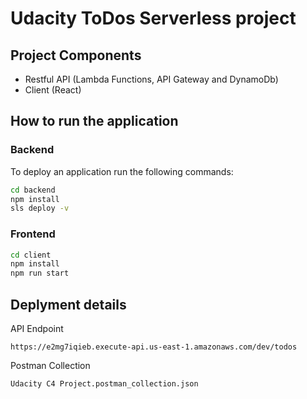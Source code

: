 # Udacity ToDos Serverless project

## Project Components
- Restful API (Lambda Functions, API Gateway and DynamoDb)
- Client (React)

## How to run the application
### Backend
To deploy an application run the following commands:

```bash
cd backend
npm install
sls deploy -v
````
### Frontend
```bash
cd client
npm install
npm run start
```

## Deplyment details
API Endpoint
```
https://e2mg7iqieb.execute-api.us-east-1.amazonaws.com/dev/todos
```
Postman Collection
```
Udacity C4 Project.postman_collection.json
```
